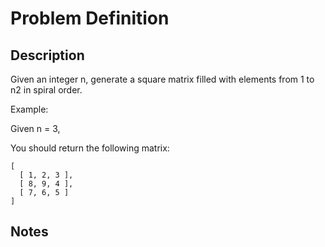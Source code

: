 # Problem Definition

## Description

Given an integer n, generate a square matrix filled with elements from 1 to n2 in spiral order.

Example:

Given n = 3,

You should return the following matrix:

```plaintext
[
  [ 1, 2, 3 ],
  [ 8, 9, 4 ],
  [ 7, 6, 5 ]
]
```

## Notes